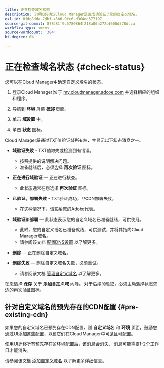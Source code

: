 ```yaml
---
title: 正在检查域名状态
description: 了解如何确定Cloud Manager是否成功验证了您的自定义域名。
exl-id: 8fdc8dda-7dbf-46b6-9fc6-d304ed377197
source-git-commit: 878381f9c5780864f218a00a272b1600d578dcca
workflow-type: tm+mt
source-wordcount: '384'
ht-degree: 0%

---
```



# 正在检查域名状态 {#check-status}

您可以在Cloud Manager中确定自定义域名的状态。

1. 登录Cloud Manager(位于 [my.cloudmanager.adobe.com](https://my.cloudmanager.adobe.com/) 并选择相应的组织和程序。

1. 导航到 **环境** 屏幕 **概述** 页面。

1. 单击 **域设置** 中。

1. 单击 **状态** 图标。

Cloud Manager将通过TXT值验证域所有权，并显示以下状态消息之一。

* **域验证失败** - TXT值缺失或检测到有错误。

   * 按照提供的说明解决问题。
   * 准备就绪后，必须选择 **再次验证** 图标。

* **正在进行域验证**  — 正在进行核查。

   * 此状态通常在您选择 **再次验证** 图标。

* **已验证，部署失败** - TXT验证成功，但CDN部署失败。

   * 在这种情况下，请联系您的Adobe代表。

* **域验证和部署**  — 此状态表示您的自定义域名已准备就绪，可供使用。

   * 此时，您的自定义域名已准备就绪，可供测试，并将其指向Cloud Manager域名。
   * 请参阅该文档 [配置DNS设置](/help/implementing/cloud-manager/custom-domain-names/configure-dns-settings.md) 以了解更多。

* **删除**  — 正在删除自定义域名。

* **删除失败**  — 删除自定义域名失败，必须重试。

   * 请参阅该文档 [管理自定义域名](/help/implementing/cloud-manager/custom-domain-names/managing-custom-domain-names.md) 以了解更多。

在您选择 **保存** 关于 **添加自定义域** 向导。 对于后续的验证，必须主动选择状态旁边的再次验证图标。

## 针对自定义域名的预先存在的CDN配置 {#pre-existing-cdn}

如果您的自定义域名已预先存在CDN配置，则 **自定义域名** 和 **环境** 页面，鼓励您通过UI添加这些配置，以便它们在Cloud Manager中可见且可配置。

使用UI迁移所有预先存在的环境配置后，该消息会消失。 消息可能需要1-2个工作日才能消失。

请参阅该文档 [添加自定义域名](/help/implementing/cloud-manager/custom-domain-names/add-custom-domain-name.md) 以了解更多详细信息。
